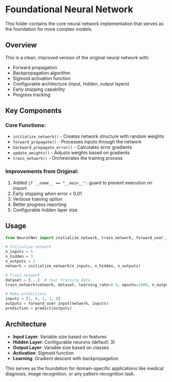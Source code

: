 # Foundational Neural Network

This folder contains the core neural network implementation that serves as the foundation for more complex models.

## Overview

This is a clean, improved version of the original neural network with:

- Forward propagation
- Backpropagation algorithm
- Sigmoid activation function
- Configurable architecture (input, hidden, output layers)
- Early stopping capability
- Progress tracking

## Key Components

### Core Functions:

- `initialize_network()` - Creates network structure with random weights
- `forward_propagate()` - Processes inputs through the network
- `backward_propagate_error()` - Calculates error gradients
- `update_weights()` - Adjusts weights based on gradients
- `train_network()` - Orchestrates the training process

### Improvements from Original:

1. Added `if __name__ == "__main__":` guard to prevent execution on import
2. Early stopping when error < 0.01
3. Verbose training option
4. Better progress reporting
5. Configurable hidden layer size

## Usage

```python
from NeuralNet import initialize_network, train_network, forward_user_input, predict

# Initialize network
n_inputs = 5
n_hidden = 3
n_outputs = 2
network = initialize_network(n_inputs, n_hidden, n_outputs)

# Train network
dataset = [...]  # Your training data
train_network(network, dataset, learning_rate=0.5, epochs=1000, n_outputs=2)

# Make predictions
inputs = [1, 0, 1, 1, 0]
outputs = forward_user_input(network, inputs)
prediction = predict(outputs)
```

## Architecture

- **Input Layer**: Variable size based on features
- **Hidden Layer**: Configurable neurons (default: 3)
- **Output Layer**: Variable size based on classes
- **Activation**: Sigmoid function
- **Learning**: Gradient descent with backpropagation

This serves as the foundation for domain-specific applications like medical diagnosis, image recognition, or any pattern recognition task.
